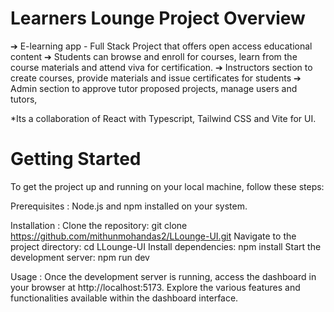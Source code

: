 # Learners Lounge Project Overview
➔ E-learning app - Full Stack Project that offers open access educational content
➔ Students can browse and enroll for courses, learn from the course materials and attend viva for certification.
➔ Instructors section to create courses, provide materials and issue certificates for students
➔ Admin section to approve tutor proposed projects, manage users and tutors,

*Its a collaboration of React with Typescript, Tailwind CSS and Vite for UI.


# Getting Started
To get the project up and running on your local machine, follow these steps:

Prerequisites :
Node.js and npm installed on your system.

Installation :
Clone the repository: git clone https://github.com/mithunmohandas2/LLounge-UI.git
Navigate to the project directory: cd LLounge-UI
Install dependencies: npm install
Start the development server: npm run dev

Usage :
Once the development server is running, access the dashboard in your browser at http://localhost:5173. Explore the various features and functionalities available within the dashboard interface.
